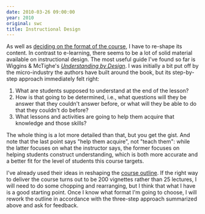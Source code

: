 ```yaml
---
date: 2010-03-26 09:00:00
year: 2010
original: swc
title: Instructional Design
---
```

<p>As well as <a href="{{site.baseurl}}/blog/2010/03/online-delivery.html">deciding on the format of the course</a>, I have to re-shape its content. In contrast to e-learning, there seems to be a lot of solid material available on instructional design. The most useful guide I've found so far is Wiggins &amp; McTighe's <a href="http://www.amazon.com/Understanding-Design-Expanded-Grant-Wiggins/dp/0131950843"><em>Understanding by Design</em></a>. I was initially a bit put off by the micro-industry the authors have built around the book, but its step-by-step approach immediately felt right:</p>
<ol>
<li>What are students supposed to understand at the end of the lesson?</li>
<li>How is that going to be determined, i.e., what questions will they be answer that they couldn't answer before, or what will they be able to do that they couldn't do before?</li>
<li>What lessons and activities are going to help them acquire that knowledge and those skills?</li>
</ol>
<p>The whole thing is a lot more detailed than that, but you get the gist. And note that the last point says "help them acquire", not "teach them": while the latter focuses on what the instructor says, the former focuses on helping students construct understanding, which is both more accurate and a better fit for the level of students this course targets.</p>
<p>I've already used their ideas in reshaping the <a href="{{site.baseurl}}/lessons/previous/">course outline</a>. If the right way to deliver the course turns out to be 200 vignettes rather than 25 lectures, I will need to do some chopping and rearranging, but I think that what I have is a good starting point. Once I know what format I'm going to choose, I will rework the outline in accordance with the three-step approach summarized above and ask for feedback.</p>
